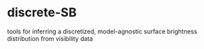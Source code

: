 # discrete-SB
tools for inferring a discretized, model-agnostic surface brightness distribution from visibility data 
